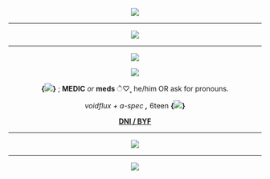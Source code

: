 <p align="center">
  <img src="https://64.media.tumblr.com/dc31a7f402f08b41a96810c35730a3e1/e3f62043db338af3-f2/s1280x1920/7f853fe954002f4b7e37f2139ea7427e993b8f9a.pnj">
</p>

***

<p align="center">
  <img src="https://64.media.tumblr.com/2e309a8cf08d2f93d04b483cc55d9798/eaa4794b66f4816d-ec/s1280x1920/4a7e262dce7354f62229da7f10b45e42a4cea541.pnj">
</p>

***

<p align="center">
  <img src="https://media.tenor.com/Qra0b0mV8j8AAAAi/your-demise.gif">
</p>

<p align="center">
  <img src="https://64.media.tumblr.com/d18d2559b7269cd2bb679ef99720d4e4/d74387bbfa9eb3e2-e0/s1280x1920/c9cc2257966afc1024b665c14b4aea44a690248b.gifv">
</p>

<p align="center">
  <b>{<img src="https://64.media.tumblr.com/ef4f3e441799965fdb43e594875e640a/01244fd8cc4a0103-7a/s75x75_c1/7ad568f4953f3f8a9ee1ce2aaef05cf2f3d5e652.webp">}</b>  ;  <b>MEDIC</b>  <i>or</i>  <b>meds</b>  ੈ♡˳  he/him OR ask for pronouns. 
</p>
<p align="center">
  <i>voidflux + a-spec</i>  <i><b>,</b></i>  6teen <b>{<img src="https://64.media.tumblr.com/26bd0f2b0e5d1e1fb88002803ca53e9f/a71119862d2437c9-12/s75x75_c1/51d784f473404c50ce9cab85b192ac6fee759eeb.gifv">}</b>
</p>

<p align="center">
  <a href="https://blog.spacehey.com/entry?id=1132466](https://blog.spacehey.com/entry?id=1132466"><b>DNI / BYF</b></a>
</p>

***

<p align="center">
  <img src="https://64.media.tumblr.com/d35be55c9ef51baa797375d9e89552e4/2f3bf3a9f0352a2b-eb/s500x750/be90044426177ffe6e4e35243993e0bdb140ec4c.gifv">
</p>

***

<p align="center">
  <img src="https://64.media.tumblr.com/dc31a7f402f08b41a96810c35730a3e1/e3f62043db338af3-f2/s1280x1920/7f853fe954002f4b7e37f2139ea7427e993b8f9a.pnj">
</p>
